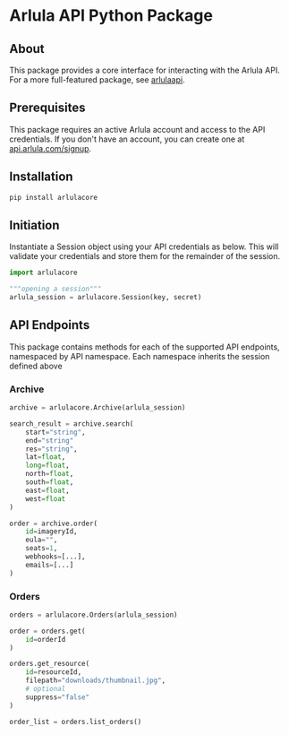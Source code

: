 # **Arlula API Python Package**
## About
This package provides a core interface for interacting with the Arlula API. For a more full-featured package, see [arlulaapi](https://pypi.org/project/arlulaapi/).

## Prerequisites
This package requires an active Arlula account and access to the API credentials. If you don't have an account, you can create one at [api.arlula.com/signup](https://api.arlula.com/signup).

## Installation
```bash
pip install arlulacore
```
## Initiation
Instantiate a Session object using your API credentials as below. This will validate your credentials and store them for the remainder of the session.
```python
import arlulacore

"""opening a session"""
arlula_session = arlulacore.Session(key, secret)
```

## API Endpoints
This package contains methods for each of the supported API endpoints, namespaced by API namespace. Each namespace inherits the session defined above
### Archive
```python
archive = arlulacore.Archive(arlula_session)

search_result = archive.search(
    start="string",
    end="string"
    res="string",
    lat=float,
    long=float,
    north=float,
    south=float,
    east=float,
    west=float
)

order = archive.order(
    id=imageryId,
    eula="",
    seats=1,
    webhooks=[...],
    emails=[...]
)
```
### Orders
```python
orders = arlulacore.Orders(arlula_session)

order = orders.get(
    id=orderId
)

orders.get_resource(
    id=resourceId,
    filepath="downloads/thumbnail.jpg",
    # optional
    suppress="false"
)

order_list = orders.list_orders()
```